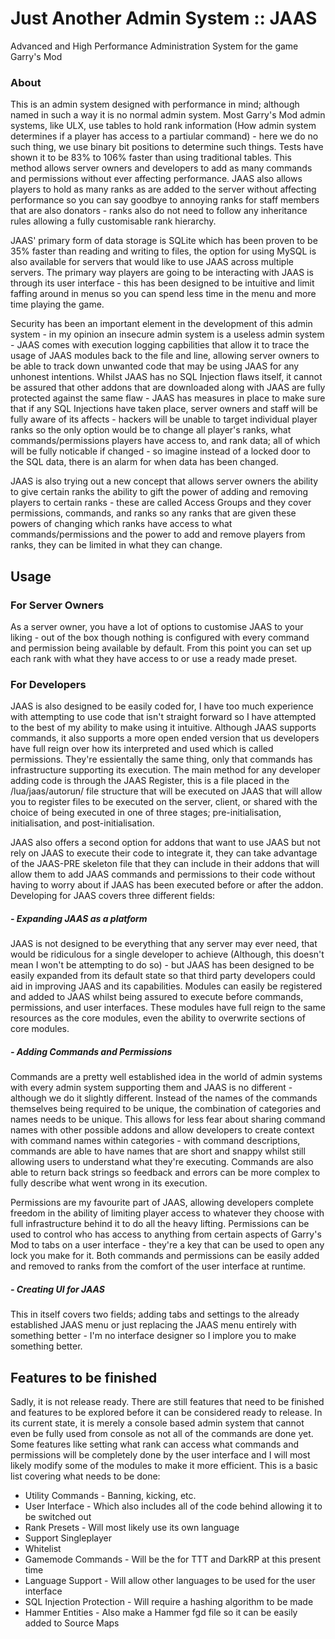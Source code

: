 # Just Another Admin System :: JAAS
Advanced and High Performance Administration System for the game Garry's Mod
### About
This is an admin system designed with performance in mind; although named in such a way it is no normal admin system. Most Garry's Mod admin systems, like ULX, use tables to hold rank information (How admin system determines if a player has access to a partiular command) - here we do no such thing, we use binary bit positions to determine such things. Tests have shown it to be 83% to 106% faster than using traditional tables. This method allows server owners and developers to add as many commands and permissions without ever affecting performance. JAAS also allows players to hold as many ranks as are added to the server without affecting performance so you can say goodbye to annoying ranks for staff members that are also donators - ranks also do not need to follow any inheritance rules allowing a fully customisable rank hierarchy. 

JAAS' primary form of data storage is SQLite which has been proven to be 35% faster than reading and writing to files, the option for using MySQL is also available for servers that would like to use JAAS across multiple servers. The primary way players are going to be interacting with JAAS is through its user interface - this has been designed to be intuitive and limit faffing around in menus so you can spend less time in the menu and more time playing the game. 

Security has been an important element in the development of this admin system - in my opinion an insecure admin system is a useless admin system - JAAS comes with execution logging capbilities that allow it to trace the usage of JAAS modules back to the file and line, allowing server owners to be able to track down unwanted code that may be using JAAS for any unhonest intentions. Whilst JAAS has no SQL Injection flaws itself, it cannot be assured that other addons that are downloaded along with JAAS are fully protected against the same flaw - JAAS has measures in place to make sure that if any SQL Injections have taken place, server owners and staff will be fully aware of its affects - hackers will be unable to target individual player ranks so the only option would be to change all player's ranks, what commands/permissions players have access to, and rank data; all of which will be fully noticable if changed - so imagine instead of a locked door to the SQL data, there is an alarm for when data has been changed. 

JAAS is also trying out a new concept that allows server owners the ability to give certain ranks the ability to gift the power of adding and removing players to certain ranks - these are called Access Groups and they cover permissions, commands, and ranks so any ranks that are given these powers of changing which ranks have access to what commands/permissions and the power to add and remove players from ranks, they can be limited in what they can change.
## Usage
### For Server Owners
As a server owner, you have a lot of options to customise JAAS to your liking - out of the box though nothing is configured with every command and permission being available by default. From this point you can set up each rank with what they have access to or use a ready made preset.
### For Developers
JAAS is also designed to be easily coded for, I have too much experience with attempting to use code that isn't straight forward so I have attempted to the best of my ability to make using it intuitive. Although JAAS supports commands, it also supports a more open ended version that us developers have full reign over how its interpreted and used which is called permissions. They're essientally the same thing, only that commands has infrastructure supporting its execution. The main method for any developer adding code is through the JAAS Register, this is a file placed in the /lua/jaas/autorun/ file structure that will be executed on JAAS that will allow you to register files to be executed on the server, client, or shared with the choice of being executed in one of three stages; pre-initialisation, initialisation, and post-initialisation. 

JAAS also offers a second option for addons that want to use JAAS but not rely on JAAS to execute their code to integrate it, they can take advantage of the JAAS-PRE skeleton file that they can include in their addons that will allow them to add JAAS commands and permissions to their code without having to worry about if JAAS has been executed before or after the addon. Developing for JAAS covers three different fields:
##### - Expanding JAAS as a platform
JAAS is not designed to be everything that any server may ever need, that would be ridiculous for a single developer to achieve (Although, this doesn't mean I won't be attempting to do so) - but JAAS has been designed to be easily expanded from its default state so that third party developers could aid in improving JAAS and its capabilities. Modules can easily be registered and added to JAAS whilst being assured to execute before commands, permissions, and user interfaces. These modules have full reign to the same resources as the core modules, even the ability to overwrite sections of core modules.
##### - Adding Commands and Permissions
Commands are a pretty well established idea in the world of admin systems with every admin system supporting them and JAAS is no different - although we do it slightly different. Instead of the names of the commands themselves being required to be unique, the combination of categories and names needs to be unique. This allows for less fear about sharing command names with other possible addons and allow developers to create context with command names within categories - with command descriptions, commands are able to have names that are short and snappy whilst still allowing users to understand what they're executing. Commands are also able to return back strings so feedback and errors can be more complex to fully describe what went wrong in its execution. 

Permissions are my favourite part of JAAS, allowing developers complete freedom in the ability of limiting player access to whatever they choose with full infrastructure behind it to do all the heavy lifting. Permissions can be used to control who has access to anything from certain aspects of Garry's Mod to tabs on a user interface - they're a key that can be used to open any lock you make for it. Both commands and permissions can be easily added and removed to ranks from the comfort of the user interface at runtime.
##### - Creating UI for JAAS
This in itself covers two fields; adding tabs and settings to the already established JAAS menu or just replacing the JAAS menu entirely with something better - I'm no interface designer so I implore you to make something better.
## Features to be finished
Sadly, it is not release ready. There are still features that need to be finished and features to be explored before it can be considered ready to release. In its current state, it is merely a console based admin system that cannot even be fully used from console as not all of the commands are done yet. Some features like setting what rank can access what commands and permissions will be completely done by the user interface and I will most likely modify some of the modules to make it more efficient. This is a basic list covering what needs to be done:
+ Utility Commands - Banning, kicking, etc.
+ User Interface - Which also includes all of the code behind allowing it to be switched out
+ Rank Presets - Will most likely use its own language
+ Support Singleplayer
+ Whitelist
+ Gamemode Commands - Will be the for TTT and DarkRP at this present time
+ Language Support - Will allow other languages to be used for the user interface
+ SQL Injection Protection - Will require a hashing algorithm to be made
+ Hammer Entities - Also make a Hammer fgd file so it can be easily added to Source Maps
